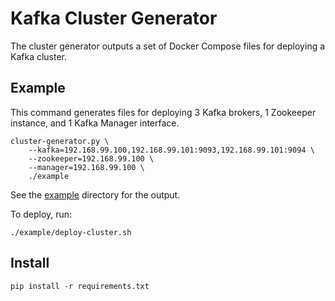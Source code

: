# Kafka Cluster Generator

The cluster generator outputs a set of Docker Compose files for deploying a Kafka cluster.

## Example

This command generates files for deploying 3 Kafka brokers, 1 Zookeeper instance, and 1 Kafka Manager interface.

```
cluster-generator.py \
    --kafka=192.168.99.100,192.168.99.101:9093,192.168.99.101:9094 \
    --zookeeper=192.168.99.100 \
    --manager=192.168.99.100 \
    ./example
```

See the [example](./example) directory for the output.

To deploy, run:

```
./example/deploy-cluster.sh
```

## Install

```
pip install -r requirements.txt
```
